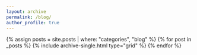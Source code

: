 ```yaml
---
layout: archive
permalink: /blog/
author_profile: true
---
```


{% assign posts = site.posts | where: "categories", "blog" %}
{% for post in _posts %}
  {% include archive-single.html type="grid" %}
{% endfor %}
